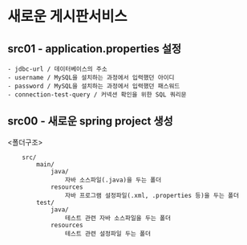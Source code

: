 # 새로운 게시판서비스

## src01 - application.properties 설정
	- jdbc-url / 데이터베이스의 주소
	- username / MySQL을 설치하는 과정에서 입력했던 아이디
	- password / MySQL을 설치하는 과정에서 입력했던 패스워드
	- connection-test-query / 커넥션 확인을 위한 SQL 쿼리문

## src00 - 새로운 spring project 생성

<폴더구조>

```
	src/
		main/
			java/
				자바 소스파일(.java)을 두는 폴더
			resources
				자바 프로그램 설정파일(.xml, .properties 등)을 두는 폴더
		test/
			java/
				테스트 관련 자바 소스파일을 두는 폴더
			resources
				테스트 관련 설정파일 두는 폴더

```
